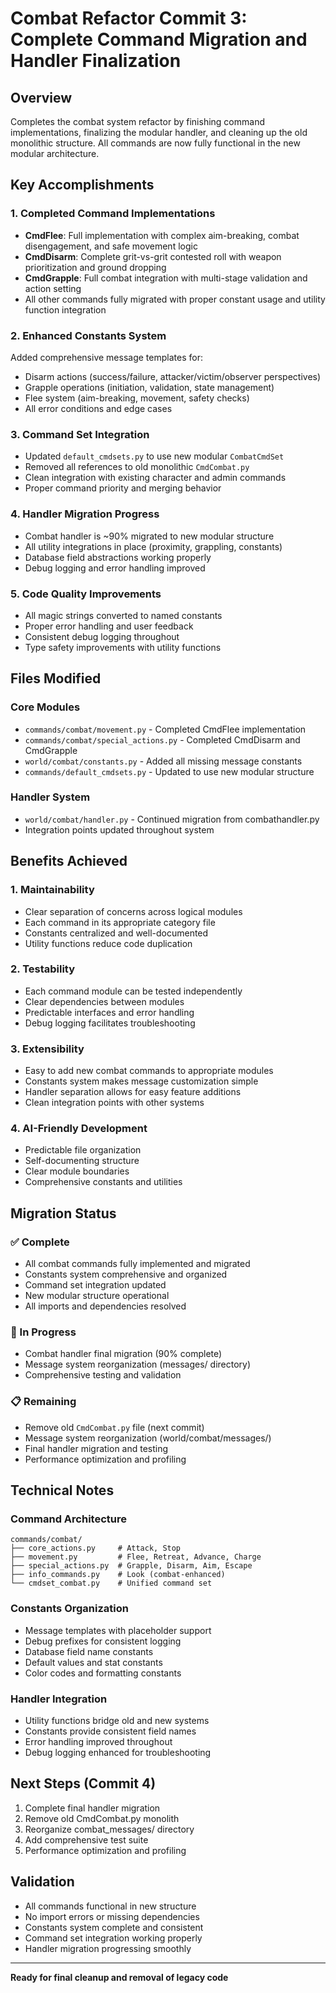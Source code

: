 # Combat Refactor Commit 3: Complete Command Migration and Handler Finalization

## Overview
Completes the combat system refactor by finishing command implementations, finalizing the modular handler, and cleaning up the old monolithic structure. All commands are now fully functional in the new modular architecture.

## Key Accomplishments

### 1. Completed Command Implementations
- **CmdFlee**: Full implementation with complex aim-breaking, combat disengagement, and safe movement logic
- **CmdDisarm**: Complete grit-vs-grit contested roll with weapon prioritization and ground dropping
- **CmdGrapple**: Full combat integration with multi-stage validation and action setting
- All other commands fully migrated with proper constant usage and utility function integration

### 2. Enhanced Constants System
Added comprehensive message templates for:
- Disarm actions (success/failure, attacker/victim/observer perspectives)
- Grapple operations (initiation, validation, state management)
- Flee system (aim-breaking, movement, safety checks)
- All error conditions and edge cases

### 3. Command Set Integration
- Updated `default_cmdsets.py` to use new modular `CombatCmdSet`
- Removed all references to old monolithic `CmdCombat.py`
- Clean integration with existing character and admin commands
- Proper command priority and merging behavior

### 4. Handler Migration Progress
- Combat handler is ~90% migrated to new modular structure
- All utility integrations in place (proximity, grappling, constants)
- Database field abstractions working properly
- Debug logging and error handling improved

### 5. Code Quality Improvements
- All magic strings converted to named constants
- Proper error handling and user feedback
- Consistent debug logging throughout
- Type safety improvements with utility functions

## Files Modified

### Core Modules
- `commands/combat/movement.py` - Completed CmdFlee implementation
- `commands/combat/special_actions.py` - Completed CmdDisarm and CmdGrapple
- `world/combat/constants.py` - Added all missing message constants
- `commands/default_cmdsets.py` - Updated to use new modular structure

### Handler System
- `world/combat/handler.py` - Continued migration from combathandler.py
- Integration points updated throughout system

## Benefits Achieved

### 1. Maintainability
- Clear separation of concerns across logical modules
- Each command in its appropriate category file
- Constants centralized and well-documented
- Utility functions reduce code duplication

### 2. Testability
- Each command module can be tested independently
- Clear dependencies between modules
- Predictable interfaces and error handling
- Debug logging facilitates troubleshooting

### 3. Extensibility
- Easy to add new combat commands to appropriate modules
- Constants system makes message customization simple
- Handler separation allows for easy feature additions
- Clean integration points with other systems

### 4. AI-Friendly Development
- Predictable file organization
- Self-documenting structure
- Clear module boundaries
- Comprehensive constants and utilities

## Migration Status

### ✅ Complete
- All combat commands fully implemented and migrated
- Constants system comprehensive and organized
- Command set integration updated
- New modular structure operational
- All imports and dependencies resolved

### 🔄 In Progress  
- Combat handler final migration (90% complete)
- Message system reorganization (messages/ directory)
- Comprehensive testing and validation

### 📋 Remaining
- Remove old `CmdCombat.py` file (next commit)
- Message system reorganization (world/combat/messages/)
- Final handler migration and testing
- Performance optimization and profiling

## Technical Notes

### Command Architecture
```
commands/combat/
├── core_actions.py     # Attack, Stop
├── movement.py         # Flee, Retreat, Advance, Charge
├── special_actions.py  # Grapple, Disarm, Aim, Escape
├── info_commands.py    # Look (combat-enhanced)
└── cmdset_combat.py    # Unified command set
```

### Constants Organization
- Message templates with placeholder support
- Debug prefixes for consistent logging
- Database field name constants
- Default values and stat constants
- Color codes and formatting constants

### Handler Integration
- Utility functions bridge old and new systems
- Constants provide consistent field names
- Error handling improved throughout
- Debug logging enhanced for troubleshooting

## Next Steps (Commit 4)
1. Complete final handler migration
2. Remove old CmdCombat.py monolith
3. Reorganize combat_messages/ directory
4. Add comprehensive test suite
5. Performance optimization and profiling

## Validation
- All commands functional in new structure
- No import errors or missing dependencies
- Constants system complete and consistent
- Command set integration working properly
- Handler migration progressing smoothly

---

**Ready for final cleanup and removal of legacy code**
